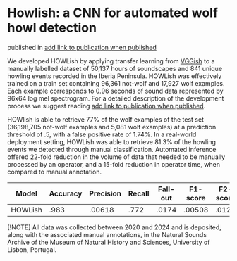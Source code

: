 # Howlish: a CNN for automated wolf howl detection
published in <ins>add link to publication when published</ins>

We developed HOWLish by applying transfer learning from [VGGish](https://github.com/tensorflow/models/tree/master/research/audioset/vggish) to a manually labelled dataset of 50,137 hours of soundscapes and 841 unique howling events recorded in the Iberia Peninsula. HOWLish was effectively trained on a train set containing 96,361 not-wolf and 17,927 wolf examples. Each example corresponds to 0.96 seconds of sound data represented by 96x64 log mel spectrogram. For a detailed description of the development process we suggest reading <ins>add link to publication when published</ins>.

HOWlish is able to retrieve 77% of the wolf examples of the test set (36,198,705 not-wolf examples and 5,081 wolf examples) at a prediction threshold of .5, with a false positive rate of 1.74%. In a real-world deployment setting, HOWLish was able to retrieve 81.3% of the howling events we detected through manual classification. Automated inference offered 22-fold reduction in the volume of data that needed to be manually processed by an operator, and a 15-fold reduction in operator time, when compared to manual annotation.

| Model  | Accuracy | Precision | Recall | Fall-out | F1-score | F2-score | AUC | PRC |
| ------------- | ------------- | ------------- | ------------- | ------------- | ------------- | ------------- | ------------- | ------------- |
| HOWLish  | .983  | .00618  | .772  | .0174  | .00508  | .0123  | .939  | .0897  |

[!NOTE]
All data was collected between 2020 and 2024 and is deposited, along with the associated manual annotations, in the Natural Sounds Archive of the Museum of Natural History and Sciences, University of Lisbon, Portugal. 
